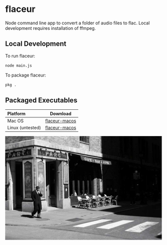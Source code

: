 # flaceur

Node command line app to convert a folder of audio files to flac. Local development requires installation of ffmpeg.

## Local Development

To run flaceur:
```sh
node main.js
```

To package flaceur:
```sh
pkg .
```

## Packaged Executables

| Platform | Download |
| :--------- | :----------: |
| Mac OS | [flaceur-macos](executables/flaceur-macos.zip) |
| Linux (untested) | [flaceur-macos](executables/flaceur-linux.zip) |

![flaceur](flaneur.jpg) 
